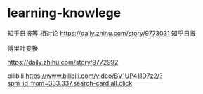 # learning-knowlege
知乎日报等
相对论
https://daily.zhihu.com/story/9773031 知乎日报  

傅里叶变换  

https://daily.zhihu.com/story/9772992   

bilibili
https://www.bilibili.com/video/BV1UP411D7z2/?spm_id_from=333.337.search-card.all.click  
